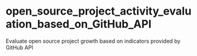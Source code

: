 # open_source_project_activity_evaluation_based_on_GitHub_API
Evaluate open source project growth based on indicators provided by GitHub API
